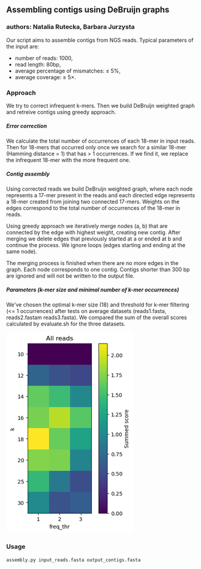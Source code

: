 ## Assembling contigs using DeBruijn graphs
### authors: Natalia Rutecka, Barbara Jurzysta
Our script aims to assemble contigs from NGS reads. Typical parameters of the input are:
- number of reads: 1000, 
- read length: 80bp,
- average percentage of mismatches: ≤ 5%, 
- average coverage: ≥ 5×.

### Approach
We try to correct infrequent k-mers. Then we build DeBruijn weighted graph and retreive contigs using greedy approach.  
##### Error correction
We calculate the total number of occurrences of each 18-mer in input reads. Then for 18-mers that occurred only once we search for a similar 18-mer (Hamming distance = 1) that has > 1 occurrences. If we find it, we replace the infrequent 18-mer with the more frequent one.   
##### Contig assembly
Using corrected reads we build DeBruijn weighted graph, where each node represents a 17-mer present in the reads and each directed edge represents a 18-mer created from joining two connected 17-mers. Weights on the edges correspond to the total number of occurrences of the 18-mer in reads. 

Using greedy approach we iteratively merge nodes (a, b) that are connected by the edge with highest weight, creating new contig. After merging we delete edges that previously started at a or ended at b and continue the process. We ignore loops (edges starting and ending at the same node). 

The merging process is finished when there are no more edges in the graph. Each node corresponds to one contig. Contigs shorter than 300 bp are ignored and will not be written to the output file. 
##### Parameters (k-mer size and minimal number of k-mer occurrences)
We've chosen the optimal k-mer size (18) and threshold for k-mer filtering (<= 1 occurrences) after tests on average datasets (reads1.fasta, reads2.fastam reads3.fasta). We compared the sum of the overall scores calculated by evaluate.sh for the three datasets. 

![plot](summed_scores.png)
### Usage
`assembly.py input_reads.fasta output_contigs.fasta` 
